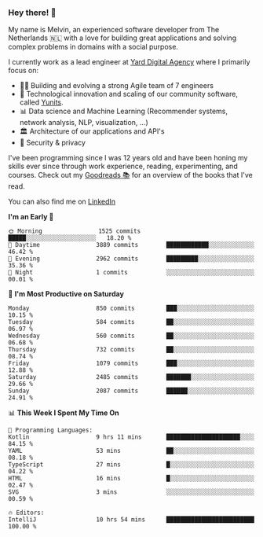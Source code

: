 ### Hey there! 👋

My name is Melvin, an experienced software developer from The Netherlands 🇳🇱 with a love for building great applications and solving complex problems in domains with a social purpose. 

I currently work as a lead engineer at [Yard Digital Agency](https://github.com/yardinternet) where I primarily focus on:

* 👏🏼 Building and evolving a strong Agile team of 7 engineers
* 🚀 Technological innovation and scaling of our community software, called [Yunits](https://www.yunits.com/).
* 📊 Data science and Machine Learning (Recommender systems, network analysis, NLP, visualization, ...)
* 🏛 Architecture of our applications and API's
* 🔐 Security & privacy

I've been programming since I was 12 years old and have been honing my skills ever since through work experience, reading, experimenting, and courses.
Check out my [Goodreads 📚](https://goodreads.com/melvinkoopmans) for an overview of the books that I've read. 

You can also find me on [LinkedIn](https://www.linkedin.com/in/melvinkoopmans)

<!--START_SECTION:waka-->
**I'm an Early 🐤** 

```text
🌞 Morning                1525 commits        █████░░░░░░░░░░░░░░░░░░░░   18.20 % 
🌆 Daytime                3889 commits        ████████████░░░░░░░░░░░░░   46.42 % 
🌃 Evening                2962 commits        █████████░░░░░░░░░░░░░░░░   35.36 % 
🌙 Night                  1 commits           ░░░░░░░░░░░░░░░░░░░░░░░░░   00.01 % 
```
📅 **I'm Most Productive on Saturday** 

```text
Monday                   850 commits         ███░░░░░░░░░░░░░░░░░░░░░░   10.15 % 
Tuesday                  584 commits         ██░░░░░░░░░░░░░░░░░░░░░░░   06.97 % 
Wednesday                560 commits         ██░░░░░░░░░░░░░░░░░░░░░░░   06.68 % 
Thursday                 732 commits         ██░░░░░░░░░░░░░░░░░░░░░░░   08.74 % 
Friday                   1079 commits        ███░░░░░░░░░░░░░░░░░░░░░░   12.88 % 
Saturday                 2485 commits        ███████░░░░░░░░░░░░░░░░░░   29.66 % 
Sunday                   2087 commits        ██████░░░░░░░░░░░░░░░░░░░   24.91 % 
```


📊 **This Week I Spent My Time On** 

```text
💬 Programming Languages: 
Kotlin                   9 hrs 11 mins       █████████████████████░░░░   84.15 % 
YAML                     53 mins             ██░░░░░░░░░░░░░░░░░░░░░░░   08.18 % 
TypeScript               27 mins             █░░░░░░░░░░░░░░░░░░░░░░░░   04.22 % 
HTML                     16 mins             █░░░░░░░░░░░░░░░░░░░░░░░░   02.47 % 
SVG                      3 mins              ░░░░░░░░░░░░░░░░░░░░░░░░░   00.59 % 

🔥 Editors: 
IntelliJ                 10 hrs 54 mins      █████████████████████████   100.00 % 
```


<!--END_SECTION:waka-->
